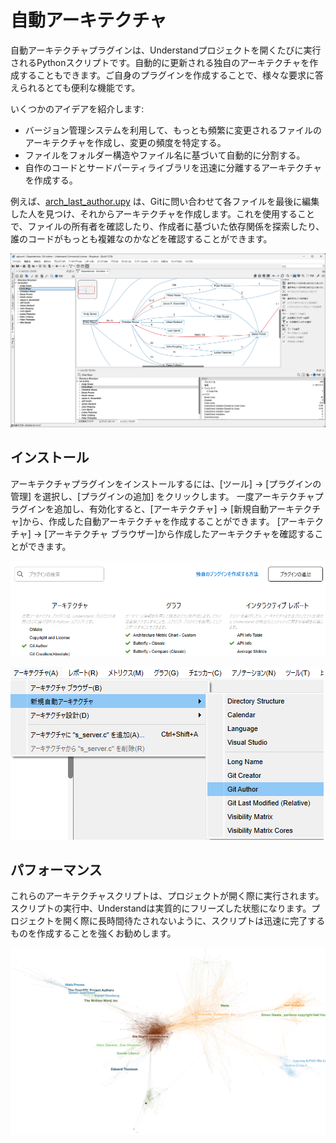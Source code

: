 # 自動アーキテクチャ

自動アーキテクチャプラグインは、Understandプロジェクトを開くたびに実行されるPythonスクリプトです。自動的に更新される独自のアーキテクチャを作成することもできます。ご自身のプラグインを作成することで、様々な要求に答えられるとても便利な機能です。

いくつかのアイデアを紹介します:
 - バージョン管理システムを利用して、もっとも頻繁に変更されるファイルのアーキテクチャを作成し、変更の頻度を特定する。
 - ファイルをフォルダー構造やファイル名に基づいて自動的に分割する。
 - 自作のコードとサードパーティライブラリを迅速に分離するアーキテクチャを作成する。

例えば、[arch_last_author.upy](../Solutions/git/arch_last_author.upy) は、Gitに問い合わせて各ファイルを最後に編集した人を見つけ、それからアーキテクチャを作成します。これを使用することで、ファイルの所有者を確認したり、作成者に基づいた依存関係を探索したり、誰のコードがもっとも複雑なのかなどを確認することができます。

![image](.doc/archs_jp.png)


## インストール
アーキテクチャプラグインをインストールするには、[ツール] -> [プラグインの管理] を選択し、[プラグインの追加] をクリックします。
一度アーキテクチャプラグインを追加し、有効化すると、[アーキテクチャ] -> [新規自動アーキテクチャ]から、作成した自動アーキテクチャを作成することができます。
[アーキテクチャ] -> [アーキテクチャ ブラウザー]から作成したアーキテクチャを確認することができます。


![image](.doc/add_plugin_jp.png)

![image](.doc/new_arch_jp.png) 

## パフォーマンス
これらのアーキテクチャスクリプトは、プロジェクトが開く際に実行されます。スクリプトの実行中、Understandは実質的にフリーズした状態になります。プロジェクトを開く際に長時間待たされないように、スクリプトは迅速に完了するものを作成することを強くお勧めします。

![image](.doc/copyright.png)